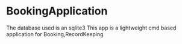 # BookingApplication
The database used is an sqlite3 
This app is a lightweight cmd based application for Booking,RecordKeeping
